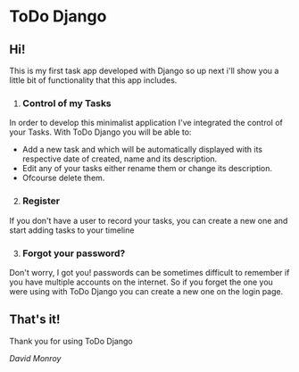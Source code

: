 # ToDo Django
## Hi!
This is my first task app developed with Django so up next i'll show you a little bit of functionality that this app includes.
1. ### Control of my Tasks
In order to develop this minimalist application I've integrated the control of your Tasks. With ToDo Django you will be able to:
- Add a new task and which will be automatically displayed with its respective date of created, name and its description.
- Edit any of your tasks either rename them or change its description.
- Ofcourse delete them. 

2. ### Register
If you don't have a user to record your tasks, you can create a new one and start adding tasks to your timeline

3. ### Forgot your password?

Don't worry, I got you! passwords can be sometimes difficult to remember if you have multiple accounts on the internet. So if you forget the one you were using with ToDo Django you can create a new one on the login page.

## That's it!

Thank you for using ToDo Django

*David Monroy*

